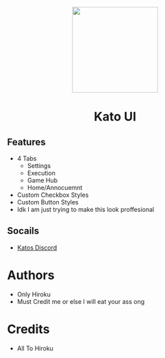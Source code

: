 <p align="center"><img src="https://cdn.discordapp.com/icons/953035737111101520/c7b4efd8b1ed0fd2319304da01f7e341.webp?size=96" height="200">
</p>


<h1 align="center">Kato UI</h1>

## Features
- 4 Tabs
  - Settings
  - Execution 
  - Game Hub
  - Home/Annocuemnt
- Custom Checkbox Styles 
- Custom Button Styles 
- Idk I am just trying to make this look proffesional 

## Socails
- [Katos Discord](https://discord.gg/3sQ8s6fkaA)

# Authors

- Only Hiroku
- Must Credit me or else I will eat your ass ong


# Credits
- All To Hiroku
